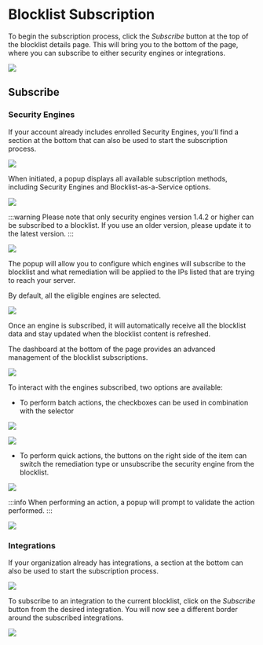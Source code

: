 # Blocklist Subscription

To begin the subscription process, click the _Subscribe_ button at the top of the blocklist details page. This will bring you to the bottom of the page, where you can subscribe to either security engines or integrations.

![](/img/console/blocklists/header_point_subscribe.png)

## Subscribe

### Security Engines
  
If your account already includes enrolled Security Engines, you'll find a section at the bottom that can also be used to start the subscription process.

![](/img/console/blocklists/se_section_point_subscribe.png)

When initiated, a popup displays all available subscription methods, including Security Engines and Blocklist-as-a-Service options.

![](/img/console/blocklists/subscription_popup.png)

:::warning
Please note that only security engines version 1.4.2 or higher can be subscribed to a blocklist. If you use an older version, please update it to the latest version.
:::

![](/img/console/blocklists/subscription_lapi_error.png)
  
The popup will allow you to configure which engines will subscribe to the blocklist and what remediation will be applied to the IPs listed that are trying to reach your server.

By default, all the eligible engines are selected.

![](/img/console/blocklists/subscription_popup_point_valid.png)

Once an engine is subscribed, it will automatically receive all the blocklist data and stay updated when the blocklist content is refreshed.

The dashboard at the bottom of the page provides an advanced management of the blocklist subscriptions.

![](/img/console/blocklists/subscribed_engine_section.png)

To interact with the engines subscribed, two options are available:

* To perform batch actions, the checkboxes can be used in combination with the selector

![](/img/console/blocklists/se_section_point_actions.png)

![](/img/console/blocklists/se_section_action_list.png)

* To perform quick actions, the buttons on the right side of the item can switch the remediation type or unsubscribe the security engine from the blocklist.

![](/img/console/blocklists/se_section_point_unsubscribe.png)

:::info
When performing an action, a popup will prompt to validate the action performed.
:::

![](/img/console/blocklists/remediation_popup.png)

### Integrations

If your organization already has integrations, a section at the bottom can also be used to start the subscription process.

![](/img/console/blocklists/integrations/subscriptions.png)

To subscribe to an integration to the current blocklist, click on the _Subscribe_ button from the desired integration.
You will now see a different border around the subscribed integrations.

![](/img/console/blocklists/integrations/subscribed.png)
